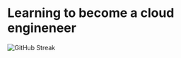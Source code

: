 # Learning to become a cloud engineneer 

![GitHub Streak](https://github-readme-streak-stats.herokuapp.com?user=KaruppuTiger&theme=elegant)
